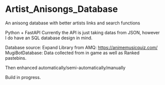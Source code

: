 # Artist_Anisongs_Database
 An anisong database with better artists links and search functions

Python + FastAPI
Currently the API is just taking datas from JSON, however I do have an SQL database design in mind.

Database source: 
Expand Library from AMQ: https://animemusicquiz.com/
MugiBotDatabase: Data collected from in game as well as Ranked pastebins.

Then enhanced automatically/semi-automatically/manually

Build in progress.
